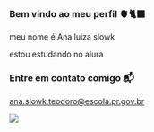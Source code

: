### Bem vindo ao meu perfil 🫀🐈‍⬛

meu nome é Ana luiza slowk 

estou estudando no alura 

### Entre em contato comigo 📬

ana.slowk.teodoro@escola.pr.gov.br


![](https://media.tenor.com/66B2x3hEPwoAAAAd/hollyweencandy-cat.gif)
